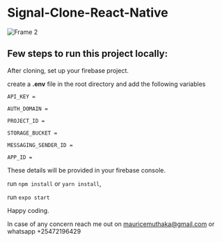 # Signal-Clone-React-Native

![Frame 2](https://user-images.githubusercontent.com/38291823/136258825-bc7753c1-306b-44bd-92c7-38cbda56ece3.png)


## Few steps to run this project locally:

After cloning, set up your firebase project.

create a **.env** file in the root directory and add the following variables

```API_KEY =```

```AUTH_DOMAIN =```

```PROJECT_ID =```

```STORAGE_BUCKET =```

```MESSAGING_SENDER_ID =```

```APP_ID =```

These details will be provided in your firebase console.

run ```npm install``` or ```yarn install```,

run ```expo start```

Happy coding.

In case of any concern reach me out on mauricemuthaka@gmail.com or whatsapp +25472196429
